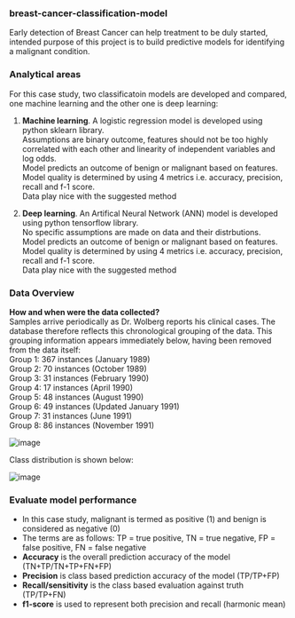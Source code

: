 ### breast-cancer-classification-model
Early detection of Breast Cancer can help treatment to be duly started, intended purpose of this project is to build predictive models for identifying a malignant condition.

### Analytical areas

For this case study, two classificatoin models are developed and compared, one machine learning and the other one is deep learning:

1.	**Machine learning**. A logistic regression model is developed using python sklearn library.<br/>
Assumptions are binary outcome, features should not be too highly correlated with each other and linearity of independent variables and log odds.<br/>
Model predicts an outcome of benign or malignant based on features.<br/>
Model quality is determined by using 4 metrics i.e. accuracy, precision, recall and f-1 score.<br/>
Data play nice with the suggested method<br/>

2.	**Deep learning**. An Artifical Neural Network (ANN) model is developed using python tensorflow library.<br/>
No specific assumptions are made on data and their distrbutions.<br/>
Model predicts an outcome of benign or malignant based on features.<br/>
Model quality is determined by using 4 metrics i.e. accuracy, precision, recall and f-1 score.<br/>
Data play nice with the suggested method<br/>

### Data Overview

**How and when were the data collected?**<br/>
Samples arrive periodically as Dr. Wolberg reports his clinical cases. The database therefore reflects this chronological grouping of the data. This grouping information appears immediately below, having been removed from the data itself:<br/>
Group 1: 367 instances (January 1989)<br/>
Group 2:  70 instances (October 1989)<br/>
Group 3:  31 instances (February 1990)<br/>
Group 4:  17 instances (April 1990)<br/>
Group 5:  48 instances (August 1990)<br/>
Group 6:  49 instances (Updated January 1991)<br/>
Group 7:  31 instances (June 1991)<br/>
Group 8:  86 instances (November 1991)<br/>

![image](https://user-images.githubusercontent.com/37245809/208222130-3ba24779-45fe-463e-a309-b4eca1eaf4f3.png)

Class distribution is shown below:

![image](https://user-images.githubusercontent.com/37245809/208222167-b1b72f7b-e957-436d-947c-4b2e95cbc449.png)

### Evaluate model performance
* In this case study, malignant is termed as positive (1) and benign is considered as negative (0)
* The terms are as follows:
TP = true positive, TN = true negative, FP = false positive, FN = false negative
* **Accuracy** is the overall prediction accuracy of the model (TN+TP/TN+TP+FN+FP)
* **Precision** is class based prediction accuracy of the model (TP/TP+FP)
* **Recall/sensitivity** is the class based evaluation against truth (TP/TP+FN)
* **f1-score** is used to represent both precision and recall (harmonic mean)

